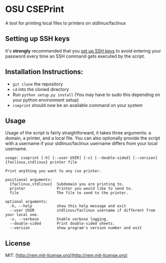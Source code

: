 # OSU CSEPrint
A tool for printing local files to printers on stdlinux/faclinux

## Setting up SSH keys
It's **strongly** recommended that you [set up SSH keys](https://www.digitalocean.com/community/tutorials/how-to-set-up-ssh-keys--2) to avoid entering your password every time an SSH command gets executed by the script.

## Installation Instructions:
* `git clone` the repository
* `cd` into the cloned directory
* Run `python setup.py install` (You may have to sudo this depending on your python environment setup)
* `cseprint` should now be an available command on your system

## Usage
Usage of the script is fairly straightforward, it takes three arguments: a domain, a printer, and a local file.  You can also optionally provide the script with a username if your stdlinux/faclinux username differs from your local username.
```
usage: cseprint [-h] [--user USER] [-v] [--double-sided] [--version] {faclinux,stdlinux} printer file

Print anything you want to any cse printer.

positional arguments:
  {faclinux,stdlinux}  Subdomain you are printing to.
  printer              Printer you would like to send to.
  file                 The file to send to the printer.

optional arguments:
  -h, --help           show this help message and exit
  --user USER          stdlinux/faclinux username if different from your local one.
  -v, --verbose        Enable verbose logging.
  --double-sided       Print double-sided sheets.
  --version            show program's version number and exit
```

## License
MIT: [http://rem.mit-license.org](http://rem.mit-license.org)
